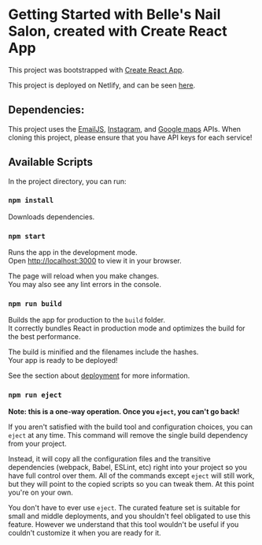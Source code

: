 # Getting Started with Belle's Nail Salon, created with Create React App

This project was bootstrapped with [Create React App](https://github.com/facebook/create-react-app).

This project is deployed on Netlify, and can be seen [here](https://bellesnailsalon.netlify.app/).

## Dependencies:

This project uses the [EmailJS](https://www.emailjs.com/), [Instagram](https://developers.facebook.com/docs/instagram-api/), and [Google maps](https://developers.google.com/maps) APIs. When cloning this project, please ensure that you have API keys for each service!

## Available Scripts

In the project directory, you can run:

### `npm install`

Downloads dependencies.

### `npm start`

Runs the app in the development mode.\
Open [http://localhost:3000](http://localhost:3000) to view it in your browser.

The page will reload when you make changes.\
You may also see any lint errors in the console.

### `npm run build`

Builds the app for production to the `build` folder.\
It correctly bundles React in production mode and optimizes the build for the best performance.

The build is minified and the filenames include the hashes.\
Your app is ready to be deployed!

See the section about [deployment](https://facebook.github.io/create-react-app/docs/deployment) for more information.

### `npm run eject`

**Note: this is a one-way operation. Once you `eject`, you can't go back!**

If you aren't satisfied with the build tool and configuration choices, you can `eject` at any time. This command will remove the single build dependency from your project.

Instead, it will copy all the configuration files and the transitive dependencies (webpack, Babel, ESLint, etc) right into your project so you have full control over them. All of the commands except `eject` will still work, but they will point to the copied scripts so you can tweak them. At this point you're on your own.

You don't have to ever use `eject`. The curated feature set is suitable for small and middle deployments, and you shouldn't feel obligated to use this feature. However we understand that this tool wouldn't be useful if you couldn't customize it when you are ready for it.
